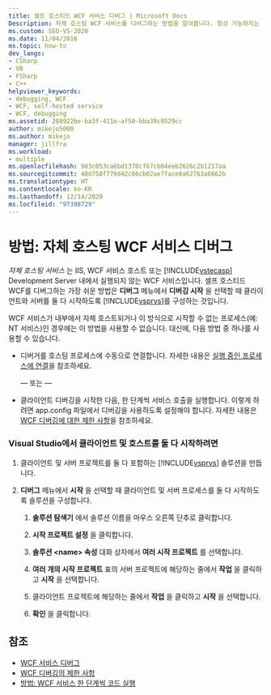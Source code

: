 ```yaml
---
title: 셀프 호스티드 WCF 서비스 디버그 | Microsoft Docs
Description: 자체 호스팅 WCF 서비스를 디버그하는 방법을 알아봅니다. 항상 가능하지는 않지만 가장 쉬운 방법은 클라이언트와 서버를 모두 시작하도록 Visual Studio를 구성합니다.
ms.custom: SEO-VS-2020
ms.date: 11/04/2016
ms.topic: how-to
dev_langs:
- CSharp
- VB
- FSharp
- C++
helpviewer_keywords:
- debugging, WCF
- WCF, self-hosted service
- WCF, debugging
ms.assetid: 288922be-ba3f-411e-af50-bba39c9529cc
author: mikejo5000
ms.author: mikejo
manager: jillfra
ms.workload:
- multiple
ms.openlocfilehash: 983c053ca6bd1370cf67cb04eeb2626c2b1217aa
ms.sourcegitcommit: 40d758f779d42c66cb02ae7face8a62763a8662b
ms.translationtype: HT
ms.contentlocale: ko-KR
ms.lasthandoff: 12/14/2020
ms.locfileid: "97398729"
---
```

# <a name="how-to-debug-a-self-hosted-wcf-service"></a>방법: 자체 호스팅 WCF 서비스 디버그
*자체 호스팅 서비스* 는 IIS, WCF 서비스 호스트 또는 [!INCLUDE[vstecasp](../code-quality/includes/vstecasp_md.md)] Development Server 내에서 실행되지 않는 WCF 서비스입니다. 셀프 호스티드 WCF를 디버그하는 가장 쉬운 방법은 **디버그** 메뉴에서 **디버깅 시작** 을 선택할 때 클라이언트와 서버를 둘 다 시작하도록 [!INCLUDE[vsprvs](../code-quality/includes/vsprvs_md.md)]를 구성하는 것입니다.

 WCF 서비스가 내부에서 자체 호스트되거나 이 방식으로 시작할 수 없는 프로세스(예: NT 서비스)인 경우에는 이 방법을 사용할 수 없습니다. 대신에, 다음 방법 중 하나를 사용할 수 있습니다.

- 디버거를 호스팅 프로세스에 수동으로 연결합니다. 자세한 내용은 [실행 중인 프로세스에 연결](../debugger/attach-to-running-processes-with-the-visual-studio-debugger.md)을 참조하세요.

     — 또는 —

- 클라이언트 디버깅을 시작한 다음, 한 단계씩 서비스 호출을 실행합니다. 이렇게 하려면 app.config 파일에서 디버깅을 사용하도록 설정해야 합니다. 자세한 내용은 [WCF 디버깅에 대한 제한 사항](../debugger/limitations-on-wcf-debugging.md)을 참조하세요.

### <a name="to-start-both-client-and-host-from-visual-studio"></a>Visual Studio에서 클라이언트 및 호스트를 둘 다 시작하려면

1. 클라이언트 및 서버 프로젝트를 둘 다 포함하는 [!INCLUDE[vsprvs](../code-quality/includes/vsprvs_md.md)] 솔루션을 만듭니다.

2. **디버그** 메뉴에서 **시작** 을 선택할 때 클라이언트 및 서버 프로세스를 둘 다 시작하도록 솔루션을 구성합니다.

   1. **솔루션 탐색기** 에서 솔루션 이름을 마우스 오른쪽 단추로 클릭합니다.

   2. **시작 프로젝트 설정** 을 클릭합니다.

   3. **솔루션 \<name> 속성** 대화 상자에서 **여러 시작 프로젝트** 를 선택합니다.

   4. **여러 개의 시작 프로젝트** 표의 서버 프로젝트에 해당하는 줄에서 **작업** 을 클릭하고 **시작** 을 선택합니다.

   5. 클라이언트 프로젝트에 해당하는 줄에서 **작업** 을 클릭하고 **시작** 을 선택합니다.

   6. **확인** 을 클릭합니다.

## <a name="see-also"></a>참조
- [WCF 서비스 디버그](../debugger/debugging-wcf-services.md)
- [WCF 디버깅의 제한 사항](../debugger/limitations-on-wcf-debugging.md)
- [방법: WCF 서비스 한 단계씩 코드 실행](../debugger/how-to-step-into-wcf-services.md)